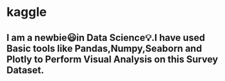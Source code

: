 # kaggle
## I am a newbie😃in Data Science💡.I have used Basic tools like Pandas,Numpy,Seaborn and Plotly to Perform Visual Analysis on this Survey Dataset.

